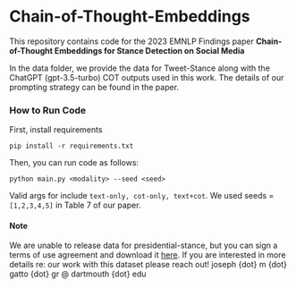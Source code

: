 # Chain-of-Thought-Embeddings
 
This repository contains code for the 2023 EMNLP Findings paper **Chain-of-Thought Embeddings for Stance Detection on Social Media**


In the data folder, we provide the data for Tweet-Stance along with the ChatGPT (gpt-3.5-turbo) COT outputs used in this work. The details of our prompting strategy can be found in the paper. 


### How to Run Code 

First, install requirements

```
pip install -r requirements.txt
```

Then, you can run code as follows:
```
python main.py <modality> --seed <seed> 
```

Valid args for <modality> include ```text-only, cot-only, text+cot```. We used seeds = ```[1,2,3,4,5]``` in Table 7 of our paper. 

#### Note 
We are unable to release data for presidential-stance, but you can sign a terms of use agreement and download it [here](https://portals.mdi.georgetown.edu/public/stance-detection-KE-MLM). If you are interested in more details re: our work with this dataset please reach out! joseph {dot} m {dot} gatto {dot} gr @ dartmouth {dot} edu
